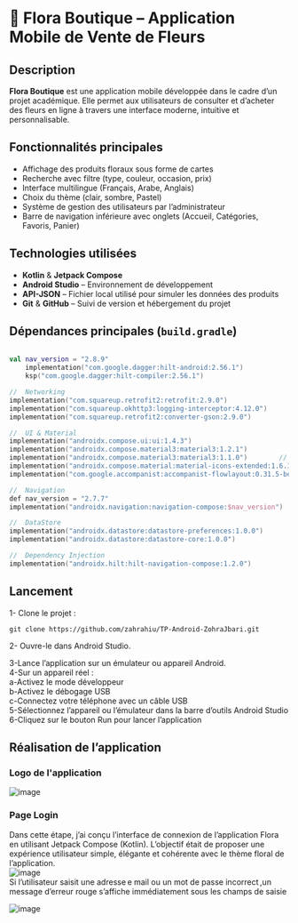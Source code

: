 # 🌸 Flora Boutique – Application Mobile de Vente de Fleurs

##  Description
**Flora Boutique** est une application mobile développée dans le cadre d’un projet académique. Elle permet aux utilisateurs de consulter et d’acheter des fleurs en ligne à travers une interface moderne, intuitive et personnalisable.

##  Fonctionnalités principales
- Affichage des produits floraux sous forme de cartes
- Recherche avec filtre (type, couleur, occasion, prix)
- Interface multilingue (Français, Arabe, Anglais)
- Choix du thème (clair, sombre, Pastel)
- Système de gestion des utilisateurs par l’administrateur
- Barre de navigation inférieure avec onglets (Accueil, Catégories, Favoris, Panier)

## Technologies utilisées
- **Kotlin** & **Jetpack Compose** 
- **Android Studio** – Environnement de développement
- **API-JSON** – Fichier local utilisé pour simuler les données des produits
- **Git** & **GitHub** – Suivi de version et hébergement du projet

##  Dépendances principales (`build.gradle`)

```kotlin

val nav_version = "2.8.9"
    implementation("com.google.dagger:hilt-android:2.56.1")
    ksp("com.google.dagger:hilt-compiler:2.56.1")

//  Networking
implementation("com.squareup.retrofit2:retrofit:2.9.0")
implementation("com.squareup.okhttp3:logging-interceptor:4.12.0")
implementation("com.squareup.retrofit2:converter-gson:2.9.0")

//  UI & Material
implementation("androidx.compose.ui:ui:1.4.3")
implementation("androidx.compose.material3:material3:1.2.1")
implementation("androidx.compose.material3:material3:1.1.0")        // legacy screens
implementation("androidx.compose.material:material-icons-extended:1.6.1")
implementation("com.google.accompanist:accompanist-flowlayout:0.31.5-beta")

//  Navigation
def nav_version = "2.7.7"
implementation("androidx.navigation:navigation-compose:$nav_version")

//  DataStore
implementation("androidx.datastore:datastore-preferences:1.0.0")
implementation("androidx.datastore:datastore-core:1.0.0")

//  Dependency Injection
implementation("androidx.hilt:hilt-navigation-compose:1.2.0")

```

## Lancement
1- Clone le projet :
```
git clone https://github.com/zahrahiu/TP-Android-ZohraJbari.git
```
2- Ouvre-le dans Android Studio.  

3-Lance l’application sur un émulateur ou appareil Android.    
4-Sur un appareil réel :  
   a-Activez le mode développeur  
   b-Activez le débogage USB  
   c-Connectez votre téléphone avec un câble USB    
5-Sélectionnez l’appareil ou l’émulateur dans la barre d’outils Android Studio  
6-Cliquez sur le bouton Run pour lancer l’application



## Réalisation de l’application
### Logo de l'application
![image](https://github.com/user-attachments/assets/a891aa1c-5276-4eb3-8c4e-5c17636a89fd)
### Page Login
Dans cette étape, j’ai conçu l’interface de connexion de l’application Flora en utilisant Jetpack Compose (Kotlin). L’objectif était de proposer une expérience utilisateur simple, élégante et cohérente avec le thème floral de l’application.  
![image](https://github.com/user-attachments/assets/cb4b95ba-a254-4a1f-951f-c188787021c6)  
Si l’utilisateur saisit une adresse e mail ou un mot de passe incorrect ,un message d’erreur rouge s’affiche immédiatement sous les champs de saisie  

![image](https://github.com/user-attachments/assets/9b65325e-5249-4714-a327-3eb09b68c9e4)

